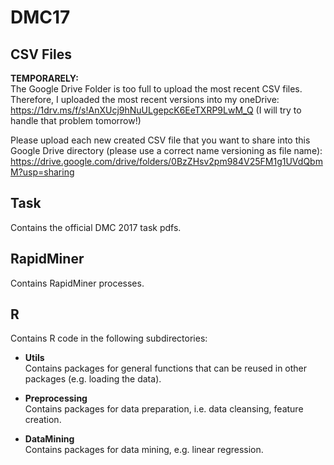 # DMC17
## CSV Files
**TEMPORARELY:**  
The Google Drive Folder is too full to upload the most recent CSV files. Therefore, I uploaded the most recent versions into my oneDrive:
https://1drv.ms/f/s!AnXUcj9hNuULgepcK6EeTXRP9LwM_Q
(I will try to handle that problem tomorrow!)

Please upload each new created CSV file that you want to share into this Google Drive directory (please use a correct name versioning as file name):  
https://drive.google.com/drive/folders/0BzZHsv2pm984V25FM1g1UVdQbmM?usp=sharing  


## Task
Contains the official DMC 2017 task pdfs.
  
  
## RapidMiner
Contains RapidMiner processes.  


## R
Contains R code in the following subdirectories:
* **Utils**  
Contains packages for general functions that can be reused in other packages (e.g. loading the data).

* **Preprocessing**  
Contains packages for data preparation, i.e. data cleansing, feature creation.

* **DataMining**  
Contains packages for data mining, e.g. linear regression.


